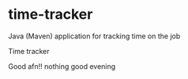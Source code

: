 # time-tracker
Java (Maven) application for tracking time on the job

Time tracker

Good afn!!
nothing good evening
